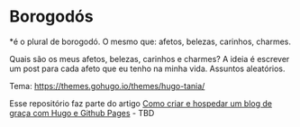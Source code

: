 # Borogodós

*é o plural de borogodó. O mesmo que: afetos, belezas, carinhos, charmes.

Quais são os meus afetos, belezas, carinhos e charmes? 
A ideia é escrever um post para cada afeto que eu tenho na minha vida.
Assuntos aleatórios.

Tema: https://themes.gohugo.io/themes/hugo-tania/

Esse repositório faz parte do artigo [Como criar e hospedar um blog de graça com Hugo e Github Pages](#) - TBD
